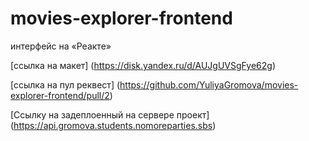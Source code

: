 # movies-explorer-frontend
интерфейс на «Реакте»

[ссылка на макет] (https://disk.yandex.ru/d/AUJgUVSgFye62g)

[ссылка на пул реквест] (https://github.com/YuliyaGromova/movies-explorer-frontend/pull/2)

[Ссылку на задеплоенный на сервере проект] (https://api.gromova.students.nomoreparties.sbs)
